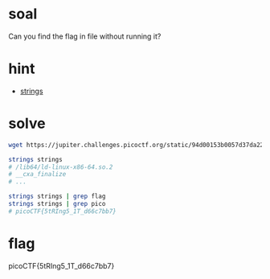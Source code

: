# soal
Can you find the flag in file without running it?

# hint
- [strings](https://linux.die.net/man/1/strings)

# solve
```bash
wget https://jupiter.challenges.picoctf.org/static/94d00153b0057d37da225ee79a846c62/strings

strings strings
# /lib64/ld-linux-x86-64.so.2
# __cxa_finalize
# ...

strings strings | grep flag
strings strings | grep pico
# picoCTF{5tRIng5_1T_d66c7bb7}
```

# flag
picoCTF{5tRIng5_1T_d66c7bb7}